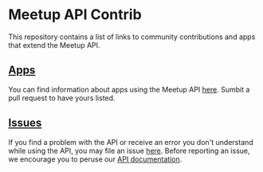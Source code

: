 # Meetup API Contrib

This repository contains a list of links to community contributions and apps that extend the Meetup API.

## [Apps][apps]

You can find information about apps using the Meetup API [here][apps]. Sumbit a pull request to have yours listed.

## [Issues][issues]

If you find a problem with the API or receive an error you don't understand while using the API, you may file an issue [here][issues]. Before reporting an issue, we encourage you to peruse our [API documentation][docs].


[apps]: https://github.com/meetup/api/blob/master/apps.md#meetup-application-directory
[issues]: https://github.com/meetup/api/issues
[docs]: http://www.meetup.com/meetup_api/
